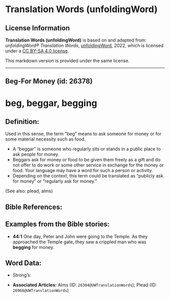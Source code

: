 # Translation Words (unfoldingWord)

## License Information

**Translation Words (unfoldingWord)** is based on and adapted from: _unfoldingWord® Translation Words_, [unfoldingWord](https://unfoldingword.org/utw), 2022, which is licensed under a [CC BY-SA 4.0 license](https://creativecommons.org/licenses/by-sa/4.0/legalcode.en).

This markdown version is provided under the same license.



--------------------------------

## Beg-For Money (id: 26378)

beg, beggar, begging
====================

Definition:
-----------

Used in this sense, the term “beg” means to ask someone for money or for some material necessity such as food.

* A “beggar” is someone who regularly sits or stands in a public place to ask people for money.
* Beggars ask for money or food to be given them freely as a gift and do not offer to do work or some other service in exchange for the money or food. Your language may have a word for such a person or activity.
* Depending on the context, this term could be translated as “publicly ask for money” or “regularly ask for money.”

(See also: plead, alms)

Bible References:
-----------------

Examples from the Bible stories:
--------------------------------

* **44:1** One day, Peter and John were going to the Temple. As they approached the Temple gate, they saw a crippled man who was **begging** for money.

Word Data:
----------

* Strong’s:

* **Associated Articles:** Alms (ID: `26304@UWTranslationWords`); Plead (ID: `26966@UWTranslationWords`)

